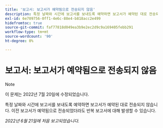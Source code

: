```yaml
---
title: '보고서: 보고서가 예약됨으로 전송되지 않음'
description: 특정 날짜와 시간에 보고서를 보내도록 예약하면 보고서가 예약된 대로 전송되지 않습니다. 이전 보고서가 예약됨으로 전송되었더라도 반복 보고서에 대해 발생할 수 있습니다.
exl-id: 6e709756-0ff1-4e6c-88e4-b818acc2e499
hidefromtoc: true
source-git-commit: faf77818d049ea3b9e2ec2d9c9a169405febb291
workflow-type: tm+mt
source-wordcount: '90'
ht-degree: 0%

---
```


# 보고서: 보고서가 예약됨으로 전송되지 않음

>[!NOTE]
>
>이 문제는 2022년 7월 20일에 수정되었습니다.

특정 날짜와 시간에 보고서를 보내도록 예약하면 보고서가 예약된 대로 전송되지 않습니다. 이전 보고서가 예약됨으로 전송되었더라도 반복 보고서에 대해 발생할 수 있습니다.

_2022년 6월 21일에 처음 보고되었습니다._
